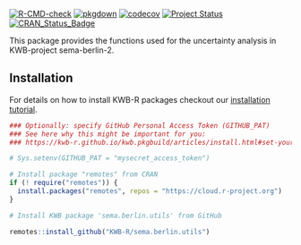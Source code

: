 [![R-CMD-check](https://github.com/KWB-R/sema.berlin.utils/workflows/R-CMD-check/badge.svg)](https://github.com/KWB-R/sema.berlin.utils/actions?query=workflow%3AR-CMD-check)
[![pkgdown](https://github.com/KWB-R/sema.berlin.utils/workflows/pkgdown/badge.svg)](https://github.com/KWB-R/sema.berlin.utils/actions?query=workflow%3Apkgdown)
[![codecov](https://codecov.io/github/KWB-R/sema.berlin.utils/branch/master/graphs/badge.svg)](https://codecov.io/github/KWB-R/sema.berlin.utils)
[![Project Status](https://img.shields.io/badge/lifecycle-stable-brightgreen.svg)](https://www.tidyverse.org/lifecycle/#stable)
[![CRAN_Status_Badge](https://www.r-pkg.org/badges/version/sema.berlin.utils)]()

This package provides the functions used for
the uncertainty analysis in KWB-project sema-berlin-2.

## Installation

For details on how to install KWB-R packages checkout our [installation tutorial](https://kwb-r.github.io/kwb.pkgbuild/articles/install.html).

```r
### Optionally: specify GitHub Personal Access Token (GITHUB_PAT)
### See here why this might be important for you:
### https://kwb-r.github.io/kwb.pkgbuild/articles/install.html#set-your-github_pat

# Sys.setenv(GITHUB_PAT = "mysecret_access_token")

# Install package "remotes" from CRAN
if (! require("remotes")) {
  install.packages("remotes", repos = "https://cloud.r-project.org")
}

# Install KWB package 'sema.berlin.utils' from GitHub

remotes::install_github("KWB-R/sema.berlin.utils")
```
